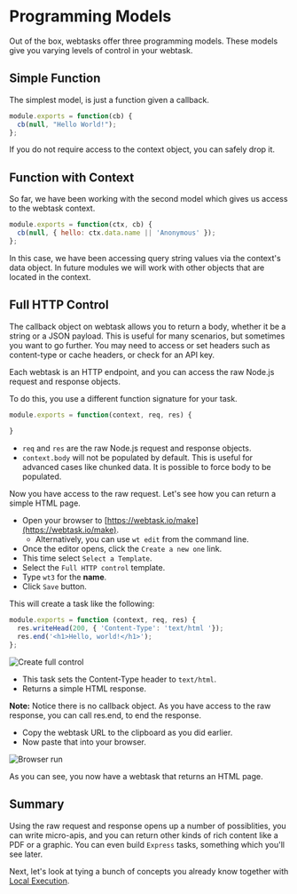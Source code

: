 # Programming Models

Out of the box, webtasks offer three programming models. These models give you varying levels of control in your webtask.

## Simple Function

The simplest model, is just a function given a callback.

```javascript
module.exports = function(cb) {
  cb(null, "Hello World!");
};
```

If you do not require access to the context object, you can safely drop it.

## Function with Context

So far, we have been working with the second model which gives us access to the webtask context.

```javascript
module.exports = function(ctx, cb) {
  cb(null, { hello: ctx.data.name || 'Anonymous' });
};
```
In this case, we have been accessing query string values via the context's data object. In future modules we will work with other objects that are located in the context.

## Full HTTP Control

The callback object on webtask allows you to return a body, whether it be a string or a JSON payload. This is useful for many scenarios, but sometimes you want to go further. You may need to access or set headers such as content-type or cache headers, or check for an API key. 

Each webtask is an HTTP endpoint, and you can access the raw Node.js request and response objects. 

To do this, you use a different function signature for your task. 

```javascript
module.exports = function(context, req, res) {
  
}
```

* `req` and `res` are the raw Node.js request and response objects.
* `context.body` will not be populated by default. This is useful for advanced cases like chunked data. It is possible to force body to be populated.

Now you have access to the raw request. Let's see how you can return a simple HTML page.

- Open your browser to [https://webtask.io/make](https://webtask.io/make).
  - Alternatively, you can use `wt edit` from the command line.
- Once the editor opens, click the `Create a new one` link.
- This time select `Select a Template`. 
- Select the `Full HTTP control` template. 
- Type `wt3` for the **name**. 
- Click `Save` button.

This will create a task like the following:

```javascript
module.exports = function (context, req, res) {
  res.writeHead(200, { 'Content-Type': 'text/html '});
  res.end('<h1>Hello, world!</h1>');
};
```

![Create full control](../images/wt-editor-create-new-full-control.gif)

* This task sets the Content-Type header to `text/html`.
* Returns a simple HTML response.

**Note:** Notice there is no callback object. As you have access to the raw response, you can call res.end, to end the response. 

- Copy the webtask URL to the clipboard as you did earlier.
- Now paste that into your browser.

![Browser run](../images/wt-browser-run.png)

As you can see, you now have a webtask that returns an HTML page.

## Summary

Using the raw request and response opens up a number of possiblities, you can write micro-apis, and you can return other kinds of rich content like a PDF or a graphic. You can even build `Express` tasks, something which you'll see later.

Next, let's look at tying a bunch of concepts you already know together with [Local Execution](local-execution.md).
